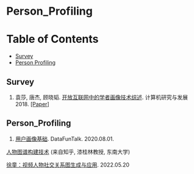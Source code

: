 # Person_Profiling


Table of Contents
=================

  * [Survey](#Survey)
  * [Person Profiling](#Person_Profiling)
  


## Survey
1. 袁莎, 唐杰, 顾晓韬. [开放互联网中的学者画像技术综述](paper/Survey_on_Scholar_Profiling_in_OpenInternet.pdf). 计算机研究与发展 2018. [[Paper]](paper/Survey_on_Scholar_Profiling_in_OpenInternet.pdf)


## Person_Profiling
1. [用户画像基础](https://mp.weixin.qq.com/s/MFKYddfINEQnUO-WPTTdGg). DataFunTalk. 2020.08.01. 


[人物图谱构建技术](https://zhuanlan.zhihu.com/p/166587883) (来自知乎, 漆桂林教授, 东南大学)


[徐童：视频人物社交关系图生成与应用](https://mp.weixin.qq.com/s/0ddVAlylCylW-8se0w0ORQ). 2022.05.20